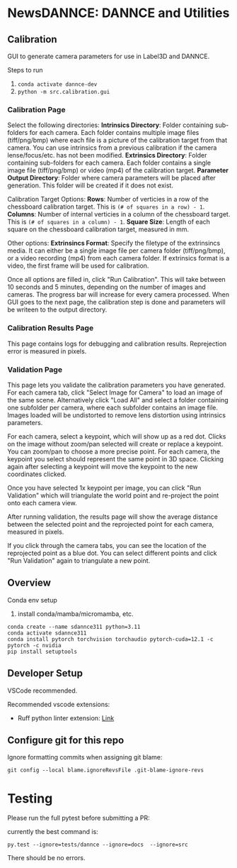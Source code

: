 # NewsDANNCE: DANNCE and Utilities

## Calibration

GUI to generate camera parameters for use in Label3D and DANNCE.

Steps to run
1. `conda activate dannce-dev`
2. `python -m src.calibration.gui`

### Calibration Page

Select the following directories:
**Intrinsics Directory**: Folder containing sub-folders for each camera. Each folder contains multiple image files (tiff/png/bmp) where each file is a picture of the calibration target from that camera. You can use intrinsics from a previous calibration if the camera lense/focus/etc. has not been modified.
**Extrinsics Directory**: Folder containing sub-folders for each camera. Each folder contains a single image file (tiff/png/bmp) or video (mp4) of the calibration target.
**Parameter Output Directory**: Folder where camera parameters will be placed after generation. This folder will be created if it does not exist.

Calibration Target Options:
**Rows**: Number of verticies in a row of the chessboard calibration target. This is `(# of squares in a row) - 1`.
**Columns**: Number of internal verticies in a column of the chessboard target. This is `(# of squares in a column) - 1`.
**Square Size**: Length of each square on the chessboard calibration target, measured in mm.

Other options:
**Extrinsincs Format**: Specify the filetype of the extrinsincs media. It can either be a single image file per camera folder (tiff/png/bmp), or a video recording (mp4) from each camera folder. If extrinsics format is a video, the first frame will be used for calibration.

Once all options are filled in, click "Run Calibration". This will take between 10 seconds and 5 minutes, depending on the number of images and cameras. The progress bar will increase for every camera processed. When GUI goes to the next page, the calibration step is done and parameters will be writeen to the output directory.

### Calibration Results Page

This page contains logs for debugging and calibration results. Reprejection error is measured in pixels.

### Validation Page

This page lets you validate the calibration parameters you have generated. For each camera tab, click "Select Image for Camera" to load an image of the same scene. Alternatively click "Load All" and select a folder containing one subfolder per camera, where each subfolder contains an image file. Images loaded will be undistorted to remove lens distortion using intrinsics parameters.

For each camera, select a keypoint, which will show up as a red dot. Clicks on the image without zoom/pan selected will create or replace a keypoint. You can zoom/pan to choose a more precise point. For each camera, the keypoint you select should represent the same point in 3D space. Clicking again after selecting a keypoint will move the keypoint to the new coordinates clicked.

Once you have selected 1x keypoint per image, you can click "Run Validation" which will triangulate the world point and re-project the point onto each camera view. 

After running validation, the results page will show the average distance between the selected point and the reprojected point for each camera, measured in pixels.

If you click through the camera tabs, you can see the location of the reprojected point as a blue dot. You can select different points and click "Run Validation" again to triangulate a new point.


## Overview

Conda env setup

1. install conda/mamba/micromamba, etc.

```
conda create --name sdannce311 python=3.11
conda activate sdannce311
conda install pytorch torchvision torchaudio pytorch-cuda=12.1 -c pytorch -c nvidia
pip install setuptools

```

## Developer Setup

VSCode recommended.

Recommended vscode extensions:
* Ruff python linter extension: [Link](https://marketplace.visualstudio.com/items?itemName=charliermarsh.ruff)



## Configure git for this repo

Ignore formatting commits when assigning git blame:

`git config --local blame.ignoreRevsFile .git-blame-ignore-revs`

# Testing

Please run the full pytest before submitting a PR:

currently the best command is:

```
py.test --ignore=tests/dannce --ignore=docs  --ignore=src
```

There should be no errors.
